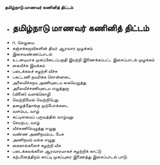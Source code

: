 **தமிழ்நாடு மாணவர் கணினித் திட்டம்**
- # தமிழ்நாடு மாணவர் கணினித் திட்டம்
- n. செழுமை
- கஞ்சக்கருவிகளின் திடீர் ஆரவார முழக்கம்
- இசைவண்ணப்பாடல்
- உடனடியாக முகப்பிடைப்பகுதி இயற்றி இணைக்கப்பட்ட இசைப்பாடல் முழக்கம்
- கைவீச்சு இயக்கம்
- படைக்கலச் சுழற்சி வீச்சு
- பகட்டணி நயமிக்க சொன்னடை
- அலைவீச்சுநய அணியுடைய கையெழுத்து
- அலைவீச்சணியுடைய எழுத்துரு
- (வினை) வளங்கொழி
- வெற்றிமேல் வெற்றிபெறு
- தழைத்தோங்கு முற்போக்கடை
- வளம்பட வாழ்
- கட்டிளமைப் பருவத்தில் வாழ்வுறு
- செயற்பட வாழ்
- வீச்சணியெழுத்து எழுது
- வண்ண அணிநயம்பட பேசு
- அணிநயம் மல்க எழுது
- கைகால்களைச் சுழற்றி வீசு
- படைக்கலங்களை ஆரவாரமாகச் சுழற்றிக் காட்டு
- கற்பனைத்திறம் காட்டி முகப்புரை இணைத்து இசைப்பாடல் பாடு.

